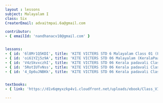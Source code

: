 ```yaml
--- 
layout : lessons 
subject: Malayalam I
class: Six
CreaterEmail: advaitmpai.6a@gmail.com

contributor: 
- { emailId: 'nandhanacv10@gmail.com' }


lessons: 
- { id: '6l8Mr1Q5KDI', title: 'KITE VICTERS STD 6 Malayalam Class 01 (First Bell-ഫസ്റ്റ് ബെല്‍)' }
- { id: 'oi61YZj5z9A', title: 'KITE VICTERS STD 06 Malayalam (KeralaPaadavali) Class 2 (First Bell-ഫസ്റ്റ് ബെല്‍)' }
- { id: 'V4zSkvxczhI', title: 'KITE VICTERS STD 06 Kerala padavali Class 03 (First Bell-ഫസ്റ്റ് ബെല്‍)' }
- { id: '5RotIUTvNss', title: 'KITE VICTERS STD 06 Kerala padavali Class 04(First Bell-ഫസ്റ്റ് ബെല്‍)' }
- { id: '4_Op6uJNBKk', title: 'KITE VICTERS STD 06 Kerala padavali Class 05(First Bell-ഫസ്റ്റ് ബെല്‍)' }


textbooks:
- { link: 'https://d1v6qmyxzkp4v1.cloudfront.net/uploads/ebook/Class_VI/Malayalam_AT/MalayalamAT.pdf', title: ' Malayalam 1' , medium: '' }

--- 
```

